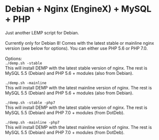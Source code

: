 # Debian + Nginx (EngineX) + MySQL + PHP
Just another LEMP script for Debian.<br><br>
Currently only for Debian 8! Comes with the latest stable or mainline nginx version (see below for options). You can either use PHP 5.6 or PHP 7.0.<br><br>
Options:<br>
```./demp.sh -stable```<br>
This will install DEMP with the latest stable version of nginx. The rest is MySQL 5.5 (Debian) and PHP 5.6 + modules (also from Debian).<br><br>
```./demp.sh -mainline```<br>
This will install DEMP with the latest mainline version of nginx. The rest is MySQL 5.5 (Debian) and PHP 5.6 + modules (also from Debian).<br><br>
```./demp.sh -stable -php7```<br>
This will install DEMP with the latest stable version of nginx. The rest is MySQL 5.5 (Debian) and PHP 7.0 + modules (from DotDeb).<br><br>
```./demp.sh -mainline -php7```<br>
This will install DEMP with the latest mainline version of nginx. The rest is MySQL 5.5 (Debian) and PHP 7.0 + modules (from DotDeb).<br><br>
